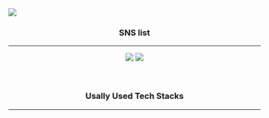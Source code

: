 
<img src="https://capsule-render.vercel.app/api?type=Waving&color=timeGradient&height=300&section=header&text=Hello%20in%20this%20shabby%20place&fontSize=60&animation=twinkling" />


<h3 align="center">SNS list</h3>
<hr>
<div align="center">
<a href="https://www.instagram.com/h._.r0k/" target=_blank><img src="https://img.shields.io/badge/Instagram-E4405F?style=flat-square&logo=Instagram&logoColor=white"/></a>
<a href="https://www.facebook.com/profile.php?id=100007840090314" target="_blank"><img src="https://img.shields.io/badge/Facebook-1877F2?style=flat-square&logo=Facebook&logoColor=white"/></a>
</div>
<br><br>
<h3 align="center"> Usally Used Tech Stacks</h3>
<hr>
